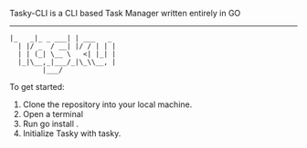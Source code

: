 Tasky-CLI is a CLI based Task Manager written entirely in GO

_____         _          
	|_   _|_ _ ___| | ___   _ 
	  | |/ _  / __| |/ / | | |
	  | | (_| \__ \   <| |_| |
	  |_|\__,_|___/_|\_\\__, |
		    |___/     


To get started:
1. Clone the repository into your local machine.
2. Open a terminal
3. Run go install .
4. Initialize Tasky with tasky.
